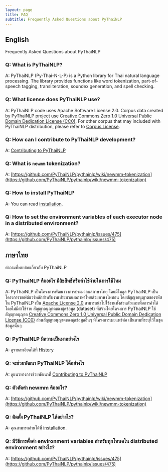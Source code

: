 ```yaml
---
layout: page
title: FAQ
subtitle: Frequently Asked Questions about PyThaiNLP
---
```


## English

Frequently Asked Questions about PyThaiNLP

### Q: What is PyThaiNLP?

A: PyThaiNLP (Py-Thai-N-L-P) is a Python library for Thai natural language processing. The library provides functions like word tokenization, part-of-speech tagging, transliteration, soundex generation, and spell checking.

### Q: What license does PyThaiNLP use?

A: PyThaiNLP code uses Apache Software License 2.0. Corpus data created by PyThaiNLP project use [Creative Commons Zero 1.0 Universal Public Domain Dedication License (CC0)](https://creativecommons.org/publicdomain/zero/1.0/). For other corpus that may included with PyThaiNLP distribution, please refer to [Corpus License](https://github.com/PyThaiNLP/pythainlp/blob/dev/pythainlp/corpus/corpus_license.md).

### Q: How can I contribute to PyThaiNLP development?

A: [Contributing to PyThaiNLP](https://github.com/PyThaiNLP/pythainlp/blob/dev/CONTRIBUTING.md)

### Q: What is `newmm` tokenization?

A: [https://github.com/PyThaiNLP/pythainlp/wiki/newmm-tokenization](https://github.com/PyThaiNLP/pythainlp/wiki/newmm-tokenization)

### Q: How to install PyThaiNLP

A: You can read [installation](https://pythainlp.github.io/dev-docs/notes/installation.html).

### Q: How to set the environment variables of each executor node in a distributed environment?

A: [https://github.com/PyThaiNLP/pythainlp/issues/475](https://github.com/PyThaiNLP/pythainlp/issues/475)

## ภาษาไทย

คำถามที่พบบ่อยเกี่ยวกับ PyThaiNLP

### Q: PyThaiNLP คืออะไร มีลิขสิทธิ์หรือค่าใช้จ่ายในการใช้ไหม

A: PyThaiNLP เป็นโครงการพัฒนาวงการประมวลผลภาษาไทย โดยมีโมดูล PyThaiNLP เป็นโครงการซอฟต์แวร์หลักสำหรับงานประมวลผลภาษาไทยด้วยภาษาไพทอน โดยสัญญาอนุญาตของรหัสใน PyThaiNLP เป็น [Apache License 2.0](https://github.com/PyThaiNLP/pythainlp/blob/dev/LICENSE) สามารถนำไปใช้งานทั้งส่วนตัวและเพื่อการค้าได้โดยไม่มีค่าใช้จ่าย สัญญาอนุญาตของชุดข้อมูล (dataset) ที่สร้างโดยโครงการ PyThaiNLP ใช้สัญญาอนุญาต [Creative Commons Zero 1.0 Universal Public Domain Dedication License (CC0)](https://creativecommons.org/publicdomain/zero/1.0/) ส่วนสัญญาอนุญาตของชุดข้อมูลอื่นๆ ที่โครงการเผยแพร่ต่อ เป็นตามที่ระบุไว้ในชุดข้อมูลนั้นๆ

### Q: PyThaiNLP มีความเป็นมาอย่างไร

A: ดูรายละเอียดได้ที่ [History](https://github.com/PyThaiNLP/pythainlp/wiki/History)

### Q: จะช่วยพัฒนา PyThaiNLP ได้อย่างไร

A: ดูแนวทางการช่วยพัฒนาที่ [Contributing to PyThaiNLP](https://github.com/PyThaiNLP/pythainlp/blob/dev/CONTRIBUTING.md)

### Q: ตัวตัดคำ newmm คืออะไร?

A: [https://github.com/PyThaiNLP/pythainlp/wiki/newmm-tokenization](https://github.com/PyThaiNLP/pythainlp/wiki/newmm-tokenization)

### Q: ติดตั้ง PyThaiNLP ได้อย่างไร?

A: คุณสามารถอ่านได้ที่ [installation](https://pythainlp.github.io/dev-docs/notes/installation.html).

### Q: มีวิธีการตั้งค่า environment variables สำหรับทุกโหนดใน distributed environment อย่างไร?

A: [https://github.com/PyThaiNLP/pythainlp/issues/475](https://github.com/PyThaiNLP/pythainlp/issues/475)
